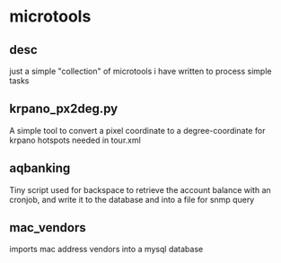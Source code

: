 # microtools 

## desc

just a simple "collection" of microtools i have written to process simple tasks

## krpano_px2deg.py

A simple tool to convert a pixel coordinate to a degree-coordinate for krpano hotspots needed in tour.xml

## aqbanking

Tiny script used for backspace to retrieve the account balance with an cronjob, and write it to the database and into a file for snmp query

## mac_vendors

imports mac address vendors into a mysql database
